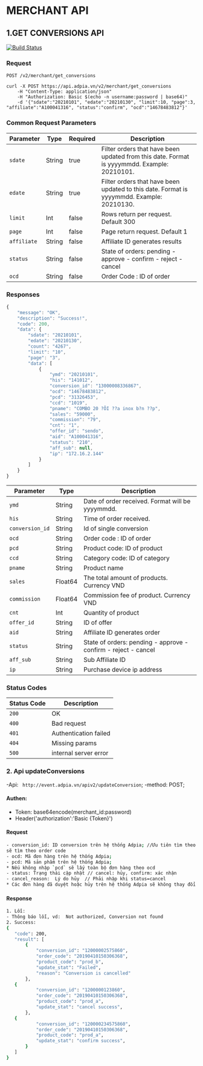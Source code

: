 # MERCHANT API
## 1.GET CONVERSIONS API
[![Build Status](https://travis-ci.org/joemccann/dillinger.svg?branch=master)](https://travis-ci.org/joemccann/dillinger)
### Request
```http
POST /v2/merchant/get_conversions
```
```http
curl -X POST https://api.adpia.vn/v2/merchant/get_conversions
    -H "Content-Type: application/json"
    -H "Authorization: Basic $(echo -n username:password | base64)"
    -d '{"sdate":"20210101", "edate":"20210130", "limit":10, "page":3, "affiliate":"A100041316", "status":"confirm", "ocd":"14678483812"}'
```
### Common Request Parameters
| Parameter | Type | Required | Description |
| ------ | ------ | ------ | ------ |
| `sdate` | String | true | Filter orders that have been updated from this date. Format is yyyymmdd. Example: 20210101. |
| `edate` | String | true | Filter orders that have been updated to this date. Format is yyyymmdd. Example: 20210130. |
| `limit` | Int | false | Rows return per request. Default 300 |
| `page` | Int | false | Page return request. Default 1 |
| `affiliate` | String | false | Affiliate ID generates results |
| `status` | String | false | State of orders: pending - approve - confirm - reject - cancel |
| `ocd` | String | false | Order Code : ID of order |
### Responses
```javascript
{
    "message": "OK",
    "description": "Success!",
    "code": 200,
    "data": {
        "sdate": "20210101",
        "edate": "20210130",
        "count": "4267",
        "limit": "10",
        "page": "3",
        "data": [
            {
                "ymd": "20210101",
                "his": "141012",
                "conversion_id": "13000008336867",
                "ocd": "14678483812",
                "pcd": "31326453",
                "ccd": "1019",
                "pname": "COMBO 20 ?ÔI ??a inox b?n ??p",
                "sales": "59000",
                "commission": "79",
                "cnt": "1",
                "offer_id": "sendo",
                "aid": "A100041316",
                "status": "210",
                "aff_sub": null,
                "ip": "172.16.2.144"
            }
        ]
    }
}
```
| Parameter | Type | Description |
| ------ | ------ | ------ |
| `ymd` | String | Date of order received. Format will be yyyymmdd. |
| `his` | String | Time of order received. |
| `conversion_id` | String | Id of single conversion |
| `ocd` | String | Order code : ID of order | 
| `pcd` | String | Product code: ID of product |
| `ccd` | String | Category code: ID of category |
| `pname` | String | Product name |
| `sales` | Float64 | The total amount of products. Currency VND |
| `commission` | Float64 | Commission fee of product. Currency VND |
| `cnt` | Int | Quantity of product |
| `offer_id` | String | ID of offer |
| `aid` | String | Affiliate ID generates order |
| `status` | String | State of orders: pending - approve - confirm - reject - cancel |
| `aff_sub` | String | Sub Affiliate ID |
| `ip` | String | Purchase device ip address |
### Status Codes
| Status Code | Description |
| ------ | ------ |
| `200` | OK |
| `400` | Bad request |
| `401` | Authentication failed |
| `404` | Missing params |
| `500` | internal server error |

### 2. Api updateConversions
-Api: `` http://event.adpia.vn/apiv2/updateConversion``;
-method: POST;
 #### Authen: 
 + Token: base64encode(merchant_id:password)
 + Header('authorization':'Basic {Token}')
 #### Request
 ```bash
- conversion_id: ID conversion trên hệ thống Adpia; //Ưu tiên tìm theo Conversion đầu tiên,nếu không có 
sẽ tìm theo order code 
- ocd: Mã đơn hàng trên hệ thống Adpia;  
- pcd: Mã sản phẩm trên hệ thống Adpia;
* Nếu không nhập `pcd` sẽ lấy toàn bộ đơn hàng theo ocd
- status: Trạng thái cập nhật // cancel: hủy, confirm: xác nhận
- cancel_reason:  Lý do hủy  // Phải nhập khi status=cancel
* Các đơn hàng đã duyệt hoặc hủy trên hệ thống Adpia sẽ không thay đổi.
```
 #### Response
 ```bash
 1. Lỗi: 
 - Thông báo lỗi, vd:  Not authorized, Conversion not found
 2. Success:
 {
    "code": 200,
    "result": [
        {
            "conversion_id": "12000002575860",
            "order_code": "20190410150306368",
            "product_code": "prod_b",
            "update_stat": "Failed",
            "reason": "Conversion is cancelled"
        },
	{
            "conversion_id": "1200000123860",
            "order_code": "20190410150306368",
            "product_code": "prod_a",
            "update_stat": "cancel success",
        },
	{
            "conversion_id": "120000234575860",
            "order_code": "20190410150306368",
            "product_code": "prod_a",
            "update_stat": "confirm success",
        }
    ]
}
 ```

